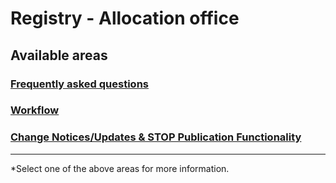 # Registry - Allocation office

## Available areas

### [Frequently asked questions](faq_public.md)

### [Workflow](/documentation/Workflow.md)

### [Change Notices/Updates & STOP Publication Functionality](/documentation/STOP_update_and_change_notices.md)


---

*Select one of the above areas for more information.

